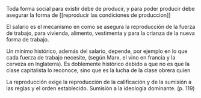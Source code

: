 

Toda forma social para existir debe de producir, y para poder producir debe asegurar la forma de [[reproducir las condiciones de produccion]]

El salario es el mecanismo en como se asegura la reproducción de la fuerza de trabajo, para vivienda, alimento, vestimenta y para la crianza de la nueva forma de trabajo.

Un mínimo histórico, además del salario, depende, por ejemplo en lo que cada fuerza de trabajo necesite, (según Marx, el vino en francia y la cerveza en Inglaterra). Es doblemente histórico debido a que no es que la clase capitalista lo reconoce, sino que es la lucha de la clase obrera quien 

La reproducción exige la reproducción de la calificación y de la sumisión a las reglas y el orden establecido. Sumisión a la ideología dominante. (p. 119) 
